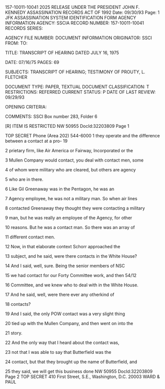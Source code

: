157-10011-10041 2025 RELEASE UNDER THE PRESIDENT JOHN F. KENNEDY ASSASSINATION RECORDS ACT OF 1992 Date: 09/30/93
Page: 1
JFK ASSASSINATION SYSTEM
IDENTIFICATION FORM
AGENCY INFORMATION
AGENCY: SSCIA
RECORD NUMBER: 157-10011-10041
RECORDS SERIES:

AGENCY FILE NUMBER:
DOCUMENT INFORMATION
ORIGINATOR: SSCI
FROM:
TO:

TITLE:
TRANSCRIPT OF HEARING DATED JULY 16, 1975

DATE: 07/16/75
PAGES: 69

SUBJECTS:
TRANSCRIPT OF HEARING; TESTIMONY OF PROUTY, L. FLETCHER

DOCUMENT TYPE: PAPER, TEXTUAL DOCUMENT
CLASSIFICATION: T
RESTRICTIONS: REFERRED
CURRENT STATUS: P
DATE OF LAST REVIEW: 09/29/93

OPENING CRITERIA:

COMMENTS:
SSCI Box number 283, Folder 6

[R] ITEM IS RESTRICTED
NW 50955 DocId:32203809 Page 1

TOP SECRET
Phone (Area 202) 544-6000
1 they operate and the difference between a contact at a pro- 19

2 prietary firm, like Air America or Fairway, Incorporated or the

3 Mullen Company would contact, you deal with contact men, some

4 of whom were military who are cleared, but others are agency

5 who are in there.

6 Like Gil Greenaway was in the Pentagon, he was an

7 Agency employee, he was not a military man. So when air lines

8 contacted Greenaway they thought they were contacting a military

9 man, but he was really an employee of the Agency, for other

10 reasons. But he was a contact man. So there was an array of

11 different contact men.

12 Now, in that elaborate context Schorr approached the

13 subject, and he said, were there contacts in the White House?

14 And I said, well, sure. Being the senior members of NSC

15 we had contact for our Forty Committee work, and then 54/12

16 Committee, and we knew who to deal with in the White House.

17 And he said, well, were there ever any otherkind of

18 contacts?

19 And I said, the only POW contact was a very slight thing

20 tied up with the Mullen Company, and then went on into the

21 story.

22 And the only way that I heard about the contact was,

23 not that I was able to say that Butterfield was the

24 contact, but that they brought up the name of Butterfield, and

25 they said, we will get this business done
NW 50955 DocId:32203809 Page 2 TOP SECRET
410 First Street, S.E., Washington, D.C. 20003
WARD & PAUL

